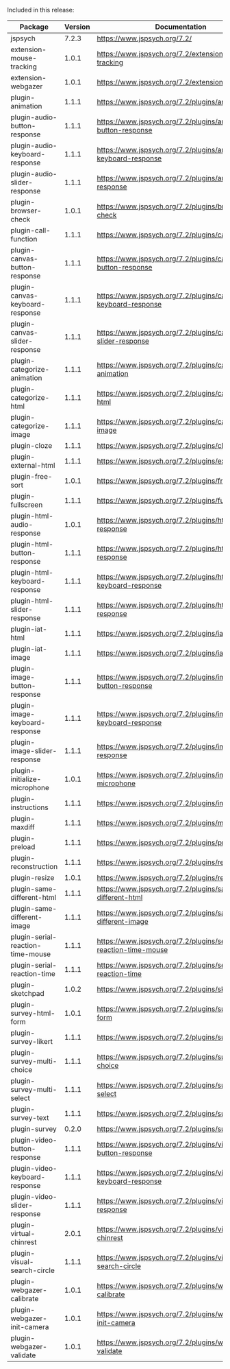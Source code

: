 Included in this release:

Package|Version|Documentation
--- | --- | ---
jspsych|7.2.3|https://www.jspsych.org/7.2/
extension-mouse-tracking|1.0.1|https://www.jspsych.org/7.2/extensions/mouse-tracking
extension-webgazer|1.0.1|https://www.jspsych.org/7.2/extensions/webgazer
plugin-animation|1.1.1|https://www.jspsych.org/7.2/plugins/animation
plugin-audio-button-response|1.1.1|https://www.jspsych.org/7.2/plugins/audio-button-response
plugin-audio-keyboard-response|1.1.1|https://www.jspsych.org/7.2/plugins/audio-keyboard-response
plugin-audio-slider-response|1.1.1|https://www.jspsych.org/7.2/plugins/audio-slider-response
plugin-browser-check|1.0.1|https://www.jspsych.org/7.2/plugins/browser-check
plugin-call-function|1.1.1|https://www.jspsych.org/7.2/plugins/call-function
plugin-canvas-button-response|1.1.1|https://www.jspsych.org/7.2/plugins/canvas-button-response
plugin-canvas-keyboard-response|1.1.1|https://www.jspsych.org/7.2/plugins/canvas-keyboard-response
plugin-canvas-slider-response|1.1.1|https://www.jspsych.org/7.2/plugins/canvas-slider-response
plugin-categorize-animation|1.1.1|https://www.jspsych.org/7.2/plugins/categorize-animation
plugin-categorize-html|1.1.1|https://www.jspsych.org/7.2/plugins/categorize-html
plugin-categorize-image|1.1.1|https://www.jspsych.org/7.2/plugins/categorize-image
plugin-cloze|1.1.1|https://www.jspsych.org/7.2/plugins/cloze
plugin-external-html|1.1.1|https://www.jspsych.org/7.2/plugins/external-html
plugin-free-sort|1.0.1|https://www.jspsych.org/7.2/plugins/free-sort
plugin-fullscreen|1.1.1|https://www.jspsych.org/7.2/plugins/fullscreen
plugin-html-audio-response|1.0.1|https://www.jspsych.org/7.2/plugins/html-audio-response
plugin-html-button-response|1.1.1|https://www.jspsych.org/7.2/plugins/html-button-response
plugin-html-keyboard-response|1.1.1|https://www.jspsych.org/7.2/plugins/html-keyboard-response
plugin-html-slider-response|1.1.1|https://www.jspsych.org/7.2/plugins/html-slider-response
plugin-iat-html|1.1.1|https://www.jspsych.org/7.2/plugins/iat-html
plugin-iat-image|1.1.1|https://www.jspsych.org/7.2/plugins/iat-image
plugin-image-button-response|1.1.1|https://www.jspsych.org/7.2/plugins/image-button-response
plugin-image-keyboard-response|1.1.1|https://www.jspsych.org/7.2/plugins/image-keyboard-response
plugin-image-slider-response|1.1.1|https://www.jspsych.org/7.2/plugins/image-slider-response
plugin-initialize-microphone|1.0.1|https://www.jspsych.org/7.2/plugins/initialize-microphone
plugin-instructions|1.1.1|https://www.jspsych.org/7.2/plugins/instructions
plugin-maxdiff|1.1.1|https://www.jspsych.org/7.2/plugins/maxdiff
plugin-preload|1.1.1|https://www.jspsych.org/7.2/plugins/preload
plugin-reconstruction|1.1.1|https://www.jspsych.org/7.2/plugins/reconstruction
plugin-resize|1.0.1|https://www.jspsych.org/7.2/plugins/resize
plugin-same-different-html|1.1.1|https://www.jspsych.org/7.2/plugins/same-different-html
plugin-same-different-image|1.1.1|https://www.jspsych.org/7.2/plugins/same-different-image
plugin-serial-reaction-time-mouse|1.1.1|https://www.jspsych.org/7.2/plugins/serial-reaction-time-mouse
plugin-serial-reaction-time|1.1.1|https://www.jspsych.org/7.2/plugins/serial-reaction-time
plugin-sketchpad|1.0.2|https://www.jspsych.org/7.2/plugins/sketchpad
plugin-survey-html-form|1.0.1|https://www.jspsych.org/7.2/plugins/survey-html-form
plugin-survey-likert|1.1.1|https://www.jspsych.org/7.2/plugins/survey-likert
plugin-survey-multi-choice|1.1.1|https://www.jspsych.org/7.2/plugins/survey-multi-choice
plugin-survey-multi-select|1.1.1|https://www.jspsych.org/7.2/plugins/survey-multi-select
plugin-survey-text|1.1.1|https://www.jspsych.org/7.2/plugins/survey-text
plugin-survey|0.2.0|https://www.jspsych.org/7.2/plugins/survey
plugin-video-button-response|1.1.1|https://www.jspsych.org/7.2/plugins/video-button-response
plugin-video-keyboard-response|1.1.1|https://www.jspsych.org/7.2/plugins/video-keyboard-response
plugin-video-slider-response|1.1.1|https://www.jspsych.org/7.2/plugins/video-slider-response
plugin-virtual-chinrest|2.0.1|https://www.jspsych.org/7.2/plugins/virtual-chinrest
plugin-visual-search-circle|1.1.1|https://www.jspsych.org/7.2/plugins/visual-search-circle
plugin-webgazer-calibrate|1.0.1|https://www.jspsych.org/7.2/plugins/webgazer-calibrate
plugin-webgazer-init-camera|1.0.1|https://www.jspsych.org/7.2/plugins/webgazer-init-camera
plugin-webgazer-validate|1.0.1|https://www.jspsych.org/7.2/plugins/webgazer-validate
